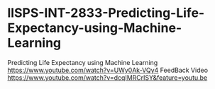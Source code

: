 # llSPS-INT-2833-Predicting-Life-Expectancy-using-Machine-Learning
Predicting Life Expectancy using Machine Learning
https://www.youtube.com/watch?v=UWy0Ak-VQy4
FeedBack Video
https://www.youtube.com/watch?v=dcqIMRCrISY&feature=youtu.be
